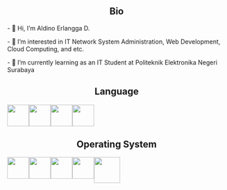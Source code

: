 
<h2 style="text-align:Center">Bio</h2>
<!-- - 👋 Hi, I’m @aed225 -->
<p>- 👋 Hi, I’m Aldino Erlangga D.</p>
<p>- 👀 I’m interested in IT Network System Administration, Web Development, Cloud Computing, and etc.</p>
<p>- 🌱 I’m currently learning as an IT Student at Politeknik Elektronika Negeri Surabaya</p>
<!--- 💞️ I’m looking to collaborate on GitHub
 - 📫 How to reach me ... -->

<!---
aed225/aed225 is a ✨ special ✨ repository because its `README.md` (this file) appears on your GitHub profile.
You can click the Preview link to take a look at your changes.
--->

<h2 style="text-align:Center">Language</h2>
<div style="display:flex">
<img width="50px" height="50px" src="https://cdn.jsdelivr.net/gh/devicons/devicon/icons/c/c-original.svg" />
<img width="50px" height="50px" src="https://cdn.jsdelivr.net/gh/devicons/devicon/icons/html5/html5-original.svg" />
<img width="50px" height="50px" src="https://cdn.jsdelivr.net/gh/devicons/devicon/icons/css3/css3-original.svg" />
<img width="50px" height="50px" src="https://cdn.jsdelivr.net/gh/devicons/devicon/icons/javascript/javascript-original.svg" />
</div>
<h2 style="text-align:Center">Operating System</h2>
<div style="display:flex">
<img width="50px" height="50px" src="https://cdn.jsdelivr.net/gh/devicons/devicon/icons/windows8/windows8-original.svg" />
<img width="50px" height="50px" src="https://cdn.jsdelivr.net/gh/devicons/devicon/icons/debian/debian-original-wordmark.svg" />
<img width="50px" height="50px" src="https://cdn.jsdelivr.net/gh/devicons/devicon/icons/ubuntu/ubuntu-plain-wordmark.svg" />
<img width="50px" height="50px" src="https://cdn.jsdelivr.net/gh/devicons/devicon/icons/centos/centos-original.svg" />
<img width="60px" height="60px" src="https://www.svgrepo.com/show/330767/kalilinux.svg">
</div>
          
          
